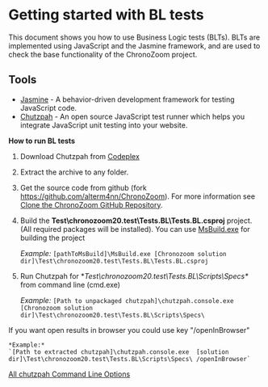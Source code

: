 # Getting started with BL tests #
This document shows you how to use Business Logic tests (BLTs).
BLTs are implemented using JavaScript and the Jasmine framework, and are used to check the base functionality of the ChronoZoom project.

## Tools ##
- [Jasmine](http://pivotal.github.io/jasmine/) - A behavior-driven development framework for testing JavaScript code.
- [Chutzpah](http://chutzpah.codeplex.com/) - An open source JavaScript test runner which helps you integrate JavaScript unit testing into your website.

**How to run BL tests**

1. Download Chutzpah from [Codeplex](http://chutzpah.codeplex.com/)
2. Extract the archive to any folder.
3. Get the source code from github (fork https://github.com/alterm4nn/ChronoZoom). For more information see [Clone the ChronoZoom GitHub Repository](https://github.com/willum070/ChronoZoom/blob/docs/Doc/ChronoZoom_Developer_Guide.md#clone-the-chronozoom-github-repository).
4. Build the **Test\chronozoom20.test\Tests.BL\Tests.BL.csproj** project.(All required packages will be installed). You can use [MsBuild.exe](http://msdn.microsoft.com/en-us/library/vstudio/ms164311.aspx) for building the project

    *Example:* 
    `[pathToMsBuild]\MsBuild.exe [Chronozoom solution dir]\Test\chronozoom20.test\Tests.BL\Tests.BL.csproj`

5. Run Chutzpah  for **Test\chronozoom20.test\Tests.BL\Scripts\Specs\** from command line (cmd.exe)
	
    *Example:*
    `[Path to unpackaged chutzpah]\chutzpah.console.exe  [Chronozoom solution dir]\Test\chronozoom20.test\Tests.BL\Scripts\Specs\`

If you want open results in browser you could use key "/openInBrowser"

    *Example:*
    `[Path to extracted chutzpah]\chutzpah.console.exe  [solution dir]\Test\chronozoom20.test\Tests.BL\Scripts\Specs\ /openInBrowser`
	
[All chutzpah Command Line Options](http://chutzpah.codeplex.com/wikipage?title=Command%20Line%20Options&referringTitle=Documentation)